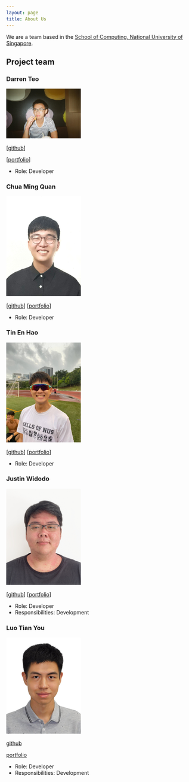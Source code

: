 ```yaml
---
layout: page
title: About Us
---
```


We are a team based in the [School of Computing, National University of Singapore](http://www.comp.nus.edu.sg).


## Project team

### Darren Teo

<img src="images/darrentde.png" width="200px">

[[github](https://github.com/darrentde)]

[[portfolio](team/darrentde.md)]

* Role: Developer

### Chua Ming Quan

<img src="images/mqchua.png" width="200px">

[[github](https://github.com/https://github.com/mqchua)]
[[portfolio](team/mqchua.md)]

* Role: Developer

### Tin En Hao

<img src="images/tinenhao.png" width="200px">

[[github](https://github.com/tinenhao)]
[[portfolio](team/tinenhao.md)]

* Role: Developer

### Justin Widodo

<img src="images/genfusion122.png" width="200px">

[[github](https://github.com/GenFusion122)]
[[portfolio](team/genfusion122.md)]

* Role: Developer
* Responsibilities: Development

### Luo Tian You

<img src="images/hakkangin.png" width="200px">

[github](https://github.com/HakkaNgin)

[portfolio](team/hakkangin.md)

* Role: Developer
* Responsibilities: Development

